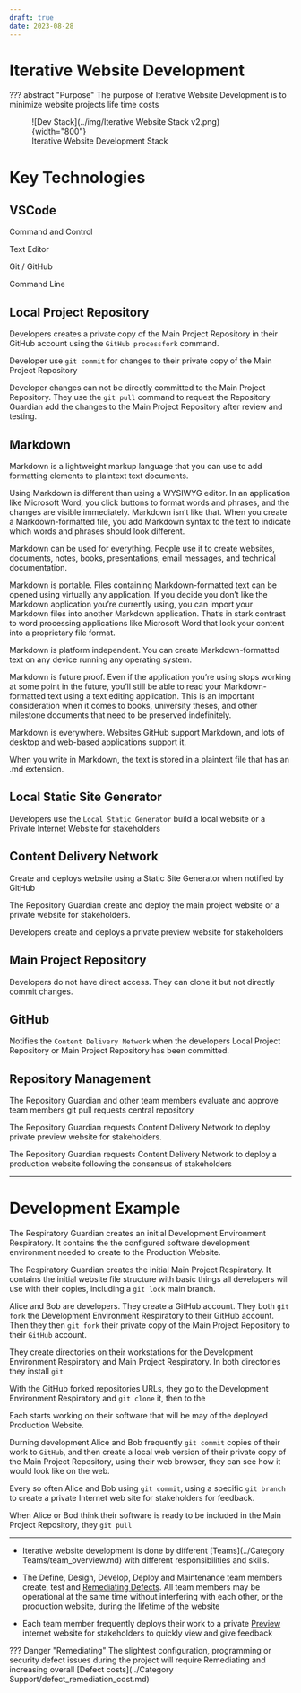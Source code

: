```yaml
---
draft: true
date: 2023-08-28
---
```


# Iterative Website Development

??? abstract "Purpose"
    The purpose of Iterative Website Development is to minimize website projects life time costs

<figure markdown>
  ![Dev Stack](../img/Iterative Website Stack v2.png){width="800"}
  <figcaption>Iterative Website Development Stack</figurecaption>
</figure>

# **Key Technologies**

## **VSCode**

Command and Control

Text Editor

Git / GitHub

Command Line

## **Local Project Repository**

Developers creates a private copy of the Main Project Repository in their GitHub 
account using the `GitHub processfork` command.

Developer use `git commit` for changes to their private copy of the Main Project Repository

Developer changes can not be directly committed to the Main Project Repository. They use the `git pull` command to request the Repository Guardian add the changes to the Main Project Repository after review and testing.

## **Markdown**

Markdown is a lightweight markup language that you can use to add formatting elements to plaintext text documents. 

Using Markdown is different than using a WYSIWYG editor. In an application like Microsoft Word, you click buttons to format words and phrases, and the changes are visible immediately. Markdown isn’t like that. When you create a Markdown-formatted file, you add Markdown syntax to the text to indicate which words and phrases should look different.

Markdown can be used for everything. People use it to create websites, documents, notes, books, presentations, email messages, and technical documentation.

Markdown is portable. Files containing Markdown-formatted text can be opened using virtually any application. If you decide you don’t like the Markdown application you’re currently using, you can import your Markdown files into another Markdown application. That’s in stark contrast to word processing applications like Microsoft Word that lock your content into a proprietary file format.

Markdown is platform independent. You can create Markdown-formatted text on any device running any operating system.

Markdown is future proof. Even if the application you’re using stops working at some point in the future, you’ll still be able to read your Markdown-formatted text using a text editing application. This is an important consideration when it comes to books, university theses, and other milestone documents that need to be preserved indefinitely.

Markdown is everywhere. Websites  GitHub support Markdown, and lots of desktop and web-based applications support it.

When you write in Markdown, the text is stored in a plaintext file that has an .md extension.

## **Local Static Site Generator**

Developers use the `Local Static Generator` build a local website or a Private Internet Website for stakeholders

## **Content Delivery Network**

Create and deploys website using a Static Site Generator when notified by GitHub

The Repository Guardian create and deploy the main project website or a private website for stakeholders.

Developers create and deploys a private preview website for stakeholders

## **Main Project Repository**

Developers do not have direct access. They can clone it but not directly commit changes.

## **GitHub**

Notifies the `Content Delivery Network` when the developers Local Project Repository or Main Project Repository has been committed.

## **Repository Management**

The Repository Guardian and other team members evaluate and approve team members git pull requests central repository

The Repository Guardian requests Content Delivery Network to deploy private preview website for stakeholders.

The Repository Guardian requests Content Delivery Network to deploy a production website following the consensus of stakeholders

---

# **Development Example**

The Respiratory Guardian creates an initial Development Environment Respiratory. It contains the the configured software development environment needed to create to the Production Website. 

The Respiratory Guardian creates the initial Main Project Respiratory. It contains the initial website file structure with basic things all developers will use with their copies, including a `git lock`  main branch.

Alice and Bob are developers. They create a GitHub account. They both `git fork` the Development Environment Respiratory to their GitHub account. Then they then `git fork` their private copy of the Main Project Repository to their `GitHub` account. 

They create directories on their workstations for the Development Environment Respiratory and Main Project Respiratory. In both directories they install `git`

With the GitHub forked repositories URLs, they go to the Development Environment Respiratory and `git clone` it, then to the  

Each starts working on their software that will be may of the deployed Production Website.

Durning development Alice and Bob frequently `git commit` copies of their work to `GitHub`, and then create a local web version of their private copy of the Main Project Repository, using their web browser, they can see how it would look like on the web.

Every so often Alice and Bob using `git commit`, using a specific `git branch` to create a private Internet web site for stakeholders for feedback.

When Alice or Bod think their software is ready to be included in the Main Project Repository, they `git pull`

---
- Iterative website development is done by different [Teams](../Category Teams/team_overview.md) with different responsibilities and skills.
 
- The Define, Design, Develop, Deploy and Maintenance team members create, test and [Remediating Defects](defect_remediation_cost.md)​. All team members may be operational at the same time without interfering with each other, or the production website, during the lifetime of the website

- Each team member frequently deploys their work to a private [Preview](preview.md) internet website for stakeholders to quickly view and give feedback

??? Danger "Remediating"
	The slightest configuration, programming or security defect issues during the project will require Remediating and increasing overall [Defect costs](../Category Support/defect_remediation_cost.md)
